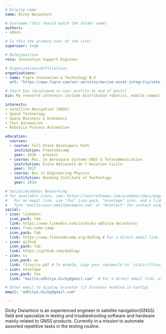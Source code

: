 ```yaml
---
# Display name
name: Dicky Dwiantoro

# Username (this should match the folder name)
authors:
- admin

# Is this the primary user of the site?
superuser: true

# Role/position
role: Innovation Support Engineer

# Organizations/Affiliations
organizations:
- name: Fugro Innovation & Technology B.V
  url: "https://www.fugro.com/our-services/marine-asset-integrity/satellite-positioning"

# Short bio (displayed in user profile at end of posts)
bio: My research interests include distributed robotics, mobile computing and programmable matter.

interests:
- Satellite Navigation (GNSS)
- Space Technology
- Space Business & Economics
- Test Automation
- Robotica Process Automation

education:
  courses:
  - course: Full-Stack Developers Path
    institution: Freecodecamp
    year: 2020 - present
  - course: Msc. in Aerospace Systems GNSS & Telecommunication  
    institution: École Nationale de l'Aviation Civile
    year: 2017
  - course: Bsc in Engineering Physics
    institution: Bandung Institute of Technology
    year: 2014

# Social/Academic Networking
# For available icons, see: https://sourcethemes.com/academic/docs/page-builder/#icons
#   For an email link, use "fas" icon pack, "envelope" icon, and a link in the
#   form "mailto:your-email@example.com" or "#contact" for contact widget.
social:
- icon: linkedin
  icon_pack: fab
  link: https://www.linkedin.com/in/dicky-adhitya-dwiantoro/
- icon: free-code-camp
  icon_pack: fab
  link: https://www.freecodecamp.org/dadlog # For a direct email link, use "mailto:test@example.org".
- icon: github
  icon_pack: fab
  link: https://github.com/dadlog/
- icon: cv
  icon_pack: ai
  link: files/cv.pdf # To enable, copy your resume/CV to `static/files/cv.pdf` and uncomment the lines below.
- icon: envelope
  icon_pack: fas
  link: "mailto:adhitya.dicky@gmail.com"  # For a direct email link, use "mailto:test@example.org".

# Enter email to display Gravatar (if Gravatar enabled in Config)
email: "adhitya.dicky@gmail.com"

---
```

Dicky Dwiantoro is an experienced engineer in satellite navigation(GNSS) field and specialize in testing and troubleshooting software and hardware mainly related to GNSS products. Currently in a mission to automate assorted repetitive tasks in the testing routine.
